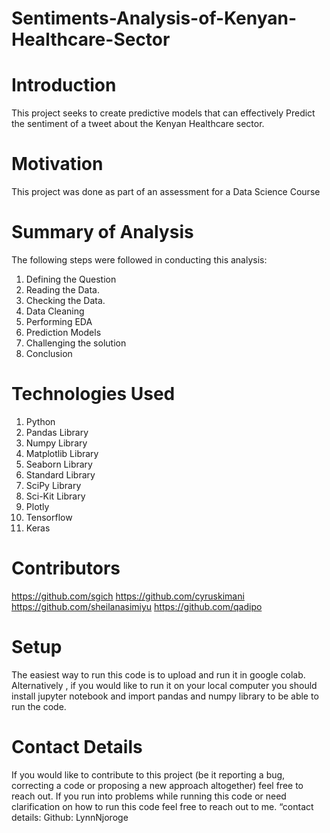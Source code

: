 # Sentiments-Analysis-of-Kenyan-Healthcare-Sector
# Introduction

This project seeks to create predictive models that can effectively Predict the sentiment of a tweet about the Kenyan Healthcare sector.

# Motivation

This project was done as part of an assessment for a Data Science Course

# Summary of Analysis

The following steps were  followed in conducting this analysis:

1. Defining the Question
2. Reading the Data.
3. Checking the Data.
4. Data Cleaning 
5. Performing EDA
6. Prediction Models
7. Challenging the solution
8. Conclusion

# Technologies Used

1. Python
2. Pandas Library
3. Numpy Library
4. Matplotlib Library
5. Seaborn Library
6. Standard Library
7. SciPy Library
8. Sci-Kit Library
9. Plotly
10. Tensorflow
11. Keras

# Contributors

https://github.com/sgich
https://github.com/cyruskimani
https://github.com/sheilanasimiyu
https://github.com/qadipo

# Setup
 
The easiest way to run this code is to upload and run it in google colab. Alternatively , if you would like to run it on your local computer you should install jupyter notebook and import pandas and numpy library to be able to run the code.

# Contact Details

If you would like to contribute to this project (be it reporting a bug, correcting a code or proposing a new approach altogether) feel free to reach out. If you run into problems while running this code or need clarification on how to run this code feel free to reach out to me. “contact details: Github: LynnNjoroge
